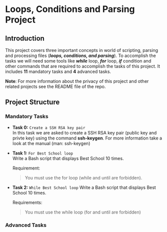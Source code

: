 # Loops, Conditions and Parsing Project

## Introduction

This project covers three important concepts in world of scripting, parsing and processing files (***loops, conditions, and parsing***). To accomplish the tasks we will need some tools like ***while*** loop, ***for*** loop, ***if*** condition and other commands that are required to accomplish the tasks of this project. It includes **11** mandatory tasks and **4** advanced tasks. 

**Note**: For more information about the privacy of this project and other related projects see the README file of the repo.

## Project Structure

### Mandatory Tasks

- **Task 0:** `Create a SSH RSA key pair`  
In this task we are asked to create a SSH RSA key pair (public key and privte key) using the command **ssh-keygen**. For more information take a look at the manual (man: ssh-keygen)

- **Task 1:** `For Best School loop`  
Write a Bash script that displays Best School 10 times.

	Requirement:  
	> You must use the for loop (while and until are forbidden).

- **Task 2:** `While Best School loop`
Write a Bash script that displays Best School 10 times.

	Requirements:
	> You must use the while loop (for and until are forbidden)

### Advanced Tasks
